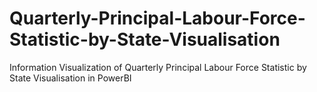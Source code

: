 # Quarterly-Principal-Labour-Force-Statistic-by-State-Visualisation
Information Visualization of Quarterly Principal Labour Force Statistic by State Visualisation in PowerBI
